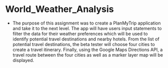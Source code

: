 # World_Weather_Analysis
  * The purpose of this assignment was to create a PlanMyTrip application and take it to the next level. The app will have users input statements to filter the data for their weather preferences which will be used to identify potential travel destinations and nearby hotels. From the list of potential travel destinations, the beta tester will choose four cities to create a travel itinerary. Finally, using the Google Maps Directions API, a travel route between the four cities as well as a marker layer map will be displayed.

